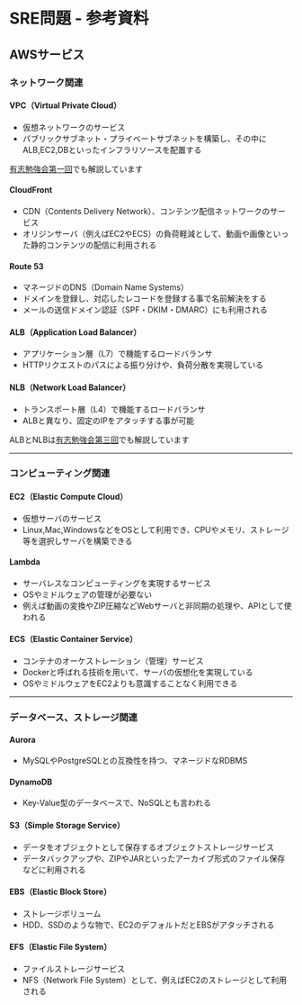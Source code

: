 # SRE問題 - 参考資料

## AWSサービス

### ネットワーク関連

#### VPC（Virtual Private Cloud）

- 仮想ネットワークのサービス
- パブリックサブネット・プライベートサブネットを構築し、その中にALB,EC2,DBといったインフラリソースを配置する

[有志勉強会第一回](../001/slide.md)でも解説しています

#### CloudFront

- CDN（Contents Delivery Network）、コンテンツ配信ネットワークのサービス
- オリジンサーバ（例えばEC2やECS）の負荷軽減として、動画や画像といった静的コンテンツの配信に利用される

#### Route 53

- マネージドのDNS（Domain Name Systems）
- ドメインを登録し、対応したレコードを登録する事で名前解決をする
- メールの送信ドメイン認証（SPF・DKIM・DMARC）にも利用される

#### ALB（Application Load Balancer）

- アプリケーション層（L7）で機能するロードバランサ
- HTTPリクエストのパスによる振り分けや、負荷分散を実現している

#### NLB（Network Load Balancer）

- トランスポート層（L4）で機能するロードバランサ
- ALBと異なり、固定のIPをアタッチする事が可能

ALBとNLBは[有志勉強会第三回](../003/slide.md)でも解説しています

---

### コンピューティング関連

#### EC2（Elastic Compute Cloud）

- 仮想サーバのサービス
- Linux,Mac,WindowsなどをOSとして利用でき、CPUやメモリ、ストレージ等を選択しサーバを構築できる

#### Lambda

- サーバレスなコンピューティングを実現するサービス
- OSやミドルウェアの管理が必要ない
- 例えば動画の変換やZIP圧縮などWebサーバと非同期の処理や、APIとして使われる

#### ECS（Elastic Container Service）

- コンテナのオーケストレーション（管理）サービス
- Dockerと呼ばれる技術を用いて、サーバの仮想化を実現している
- OSやミドルウェアをEC2よりも意識することなく利用できる

---

### データベース、ストレージ関連

#### Aurora

- MySQLやPostgreSQLとの互換性を持つ、マネージドなRDBMS

#### DynamoDB

- Key-Value型のデータベースで、NoSQLとも言われる

#### S3（Simple Storage Service）

- データをオブジェクトとして保存するオブジェクトストレージサービス
- データバックアップや、ZIPやJARといったアーカイブ形式のファイル保存などに利用される

#### EBS（Elastic Block Store）

- ストレージボリューム
- HDD、SSDのような物で、EC2のデフォルトだとEBSがアタッチされる

#### EFS（Elastic File System）

- ファイルストレージサービス
- NFS（Network File System）として、例えばEC2のストレージとして利用される
